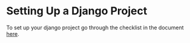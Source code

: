 # Setting Up a Django Project

To set up your django project go through the checklist in the document [here](https://docs.google.com/document/d/1s0lrb-U-UE79ggFBE0RdNoFEPGHxdH2lCqP69w4nwtI/edit#heading=h.ejswo8fp47n6).
